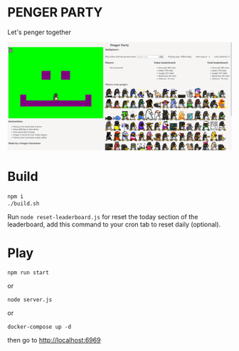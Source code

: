 # PENGER PARTY

Let's penger together

![game screenshot](game-screenshot.png)

# Build

```console
npm i
./build.sh
```

Run `node reset-leaderboard.js` for reset the today section of the leaderboard, add this command to your cron tab to reset daily (optional).

# Play

```console
npm run start
```

or

```console
node server.js
```

or

```console
docker-compose up -d
```

then go to [http://localhost:6969](http://localhost:6969)

